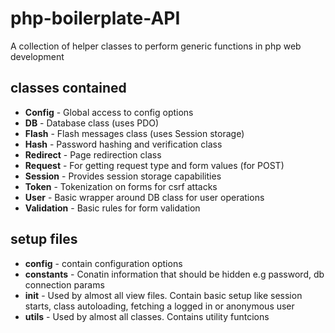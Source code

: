 # php-boilerplate-API
A collection of helper classes to perform generic functions in php web development

## classes contained
* **Config**      - Global access to config options
* **DB**          - Database class (uses PDO)
* **Flash**       - Flash messages class (uses Session storage)
* **Hash**        - Password hashing and verification class
* **Redirect**    - Page redirection class
* **Request**     - For getting request type and form values (for POST)
* **Session**     - Provides session storage capabilities
* **Token**       - Tokenization on forms for csrf attacks 
* **User**        - Basic wrapper around DB class for user operations
* **Validation**  - Basic rules for form validation

## setup files
* **config**    - contain configuration options
* **constants** - Conatin information that should be hidden e.g password, db connection params
* **init**      - Used by almost all view files. Contain basic setup like session starts, class autoloading, fetching a logged in or anonymous user
* **utils**     - Used by almost all classes. Contains utility funtcions